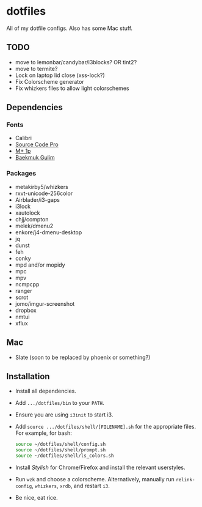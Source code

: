 dotfiles
========

All of my dotfile configs.
Also has some Mac stuff.

## TODO

- move to lemonbar/candybar/i3blocks? OR tint2?
- move to termite?
- Lock on laptop lid close (xss-lock?)
- Fix Colorscheme generator
- Fix whizkers files to allow light colorschemes

## Dependencies

### Fonts
- Calibri
- [Source Code Pro](https://github.com/adobe-fonts/source-code-pro)
- [M+ 1p](http://mplus-fonts.osdn.jp/mplus-outline-fonts/download/)
- [Baekmuk Gulim](http://www.freekoreanfont.com/baekmuk-gulim-download/)

### Packages
- metakirby5/whizkers
- rxvt-unicode-256color
- Airblader/i3-gaps
- i3lock
- xautolock
- chjj/compton
- melek/dmenu2
- enkore/j4-dmenu-desktop
- jq
- dunst
- feh
- conky
- mpd and/or mopidy
- mpc
- mpv
- ncmpcpp
- ranger
- scrot
- jomo/imgur-screenshot
- dropbox
- nmtui
- xflux

## Mac
- Slate (soon to be replaced by phoenix or something?)

## Installation
- Install all dependencies.
- Add `.../dotfiles/bin` to your `PATH`.
- Ensure you are using `i3init` to start i3.
- Add `source .../dotfiles/shell/[FILENAME].sh` for the appropriate files.
  For example, for bash:

  ```bash
  source ~/dotfiles/shell/config.sh
  source ~/dotfiles/shell/prompt.sh
  source ~/dotfiles/shell/ls_colors.sh
  ```

- Install *Stylish* for Chrome/Firefox and install the relevant userstyles.
- Run `wzk` and choose a colorscheme.
  Alternatively, manually run `relink-config`, `whizkers`, `xrdb`,
  and restart `i3`.
- Be nice, eat rice.

